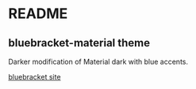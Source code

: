 # README
## bluebracket-material theme

Darker modification of Material dark with blue accents.

[bluebracket site](https://bluebracket.net)